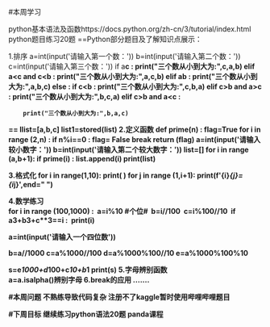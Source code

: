 #本周学习

python基本语法及函数https://docs.python.org/zh-cn/3/tutorial/index.html
python题目练习20题
==Python部分题目及了解知识点展示：


1.排序
a=int(input('请输入第一个数：'))
b=int(input('请输入第二个数：'))
c=int(input('请输入第三个数：'))
if a<b :
      if a>c :
          print("三个数从小到大为:",c,a,b)
      elif a<c and c<b :
          print("三个数从小到大为:",a,c,b)
      elif a<c and c>b :
          print("三个数从小到大为:",a,b,c)
else :
    if c<b :
       print("三个数从小到大为:",c,b,a)
    elif c>b and a>c :
        print("三个数从小到大为:",b,c,a)
    elif c>b and a<c :

        print("三个数从小到大为:",b,a,c)

==
llist=[a,b,c]
list1=stored(list)
2.定义函数
def prime(n) :
    flag=True
    for i in range (2,n) :
        if n%i==0 :
            flag= False
            break
    return (flag)
a=int(input('请输入较小数字：'))
b=int(input('请输入第二个较大数字：'))
list=[]
for i in range (a,b+1):
    if prime(i) :
        list.append(i)
print(list)
    
    
3.格式化
    for i in range(1,10):
    print( )
    for j in range (1,i+1):
        print(f'{i}*{j}={i*j}',end=" ")

4.数学练习
​        
​        for i in range (100,1000) :
​    a=i%10  #个位#
​    b=i//100
​    c=i%100//10
​    if a**3+b**3+c**3==i :
​        print(i)






   a=int(input('请输入一个四位数'))

b=a//1000
c=a%1000//100
d=a%1000%100//10
e=a%1000%100%10

s=e*1000+d*100+c*10+b*1
print(s)
5.字母辨别函数                
a=a.isalpha()辨别字母
6.break的应用
.......

#本周问题
不熟练导致代码复杂
注册不了kaggle暂时使用哔哩哔哩题目


#下周目标
继续练习python语法20题
panda课程

